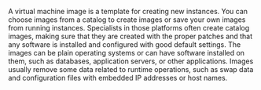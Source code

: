 A virtual machine image is a template for creating new instances. You can choose images from a catalog to create images or save your own images from running instances. Specialists in those platforms often create catalog images, making sure that they are created with the proper patches and that any software is installed and configured with good default settings. The images can be plain operating systems or can have software installed on them, such as databases, application servers, or other applications. Images usually remove some data related to runtime operations, such as swap data and configuration files with embedded IP addresses or host names.
